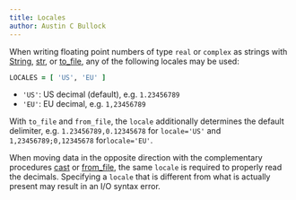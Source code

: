 ```yaml
---
title: Locales
author: Austin C Bullock
---
```


When writing floating point numbers of type `real` or `complex` as strings with [String](../Ref/String.html), [str](../Ref/str.html), or [to_file](../Ref/to_file.html), any of the following locales may be used:

```fortran
LOCALES = [ 'US', 'EU' ]
```

* `'US'`: US decimal (default), e.g. `1.23456789`
* `'EU'`: EU decimal, e.g. `1,23456789`

With `to_file` and `from_file`, the `locale` additionally determines the default delimiter, e.g. `1.23456789,0.12345678` for `locale='US'` and `1,23456789;0,12345678` for`locale='EU'`.

When moving data in the opposite direction with the complementary procedures [cast](../Ref/cast.html) or [from_file](../Ref/from_file.html), the same `locale` is required to properly read the decimals. Specifying a `locale` that is different from what is actually present may result in an I/O syntax error.
